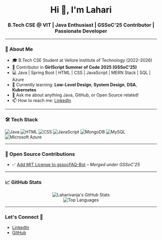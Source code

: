 <h1 align="center">Hi 👋, I'm Lahari</h1>
<h3 align="center">B.Tech CSE @ VIT | Java Enthusiast | GSSoC'25 Contributor | Passionate Developer</h3>

---

### 💫 About Me

- 🎓 B.Tech CSE Student at Vellore Institute of Technology (2022–2026)
- 🚀 Contributor in **GirlScript Summer of Code 2025 (GSSoC'25)**
- 💻 Java | Spring Boot | HTML | CSS | JavaScript | MERN Stack | SQL | Azure
- 🌱 Currently learning: **Low-Level Design**, **System Design**, **DSA**, **Kubernetes**
- 💬 Ask me about anything Java, GitHub, or Open Source related!
- 📫 How to reach me: [LinkedIn](https://www.linkedin.com/in/your-profile)

---

### 🛠️ Tech Stack

![Java](https://img.shields.io/badge/Java-ED8B00?style=for-the-badge&logo=java&logoColor=white)
![HTML](https://img.shields.io/badge/HTML5-E34F26?style=for-the-badge&logo=html5&logoColor=white)
![CSS](https://img.shields.io/badge/CSS3-1572B6?style=for-the-badge&logo=css3&logoColor=white)
![JavaScript](https://img.shields.io/badge/JavaScript-F7DF1E?style=for-the-badge&logo=javascript&logoColor=black)
![MongoDB](https://img.shields.io/badge/MongoDB-4EA94B?style=for-the-badge&logo=mongodb&logoColor=white)
![MySQL](https://img.shields.io/badge/MySQL-00758F?style=for-the-badge&logo=mysql&logoColor=white)
![Microsoft Azure](https://img.shields.io/badge/Azure-0078D4?style=for-the-badge&logo=microsoft-azure&logoColor=white)

---

### 🌟 Open Source Contributions

- ✅ [Add MIT License to gssocFAQ-Bot](https://github.com/piyushpatelcodes/gssocFAQ-Bot/pull/36) – *Merged under GSSoC'25*

---

### 📈 GitHub Stats

<p align="center">
  <img src="https://github-readme-stats.vercel.app/api?username=Laharivanja&show_icons=true&theme=radical" alt="Laharivanja's GitHub Stats" />
  <br/>
  <img src="https://github-readme-stats.vercel.app/api/top-langs/?username=Laharivanja&layout=compact&theme=radical" alt="Top Languages" />
</p>

---

### Let's Connect 🤝

- [LinkedIn](https://www.linkedin.com/in/your-profile)
- [GitHub](https://github.com/Laharivanja)
